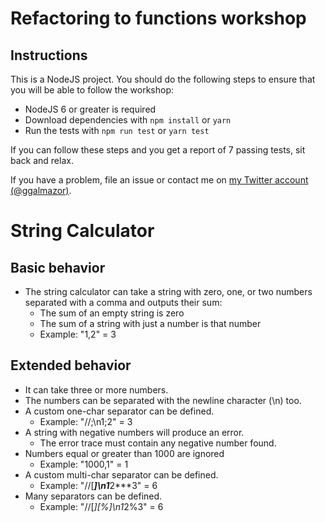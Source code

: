 # Refactoring to functions workshop

## Instructions
 
This is a NodeJS project. You should do the following steps to ensure that you will be able to follow the workshop:

- NodeJS 6 or greater is required
- Download dependencies with `npm install` or `yarn`
- Run the tests with `npm run test` or `yarn test`

If you can follow these steps and you get a report of 7 passing tests, sit back and relax.

If you have a problem, file an issue or contact me on [my Twitter account (@ggalmazor)](http://twitter.com/ggalmazor).

# String Calculator

## Basic behavior

- The string calculator can take a string with zero, one, or two numbers separated with a comma and outputs their sum:
  - The sum of an empty string is zero
  - The sum of a string with just a number is that number
  - Example: "1,2" = 3

## Extended behavior

- It can take three or more numbers.
- The numbers can be separated with the newline character (\\n) too.
- A custom one-char separator can be defined.
  - Example: "//;\n1;2" = 3
- A string with negative numbers will produce an error.
  - The error trace must contain any negative number found.
- Numbers equal or greater than 1000 are ignored
  - Example: "1000,1" = 1
- A custom multi-char separator can be defined.
 	- Example: "//[***]\n1***2***3" = 6
- Many separators can be defined.
 	- Example: "//[*][%]\n1*2%3" = 6